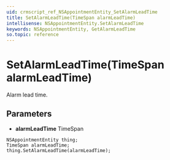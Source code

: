 ```yaml
---
uid: crmscript_ref_NSAppointmentEntity_SetAlarmLeadTime
title: SetAlarmLeadTime(TimeSpan alarmLeadTime)
intellisense: NSAppointmentEntity.SetAlarmLeadTime
keywords: NSAppointmentEntity, GetAlarmLeadTime
so.topic: reference
---
```


# SetAlarmLeadTime(TimeSpan alarmLeadTime)

Alarm lead time.

## Parameters

* **alarmLeadTime** TimeSpan

```crmscript
NSAppointmentEntity thing;
TimeSpan alarmLeadTime;
thing.SetAlarmLeadTime(alarmLeadTime);
```

